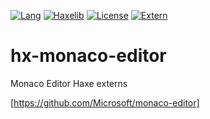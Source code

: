 [![Lang](https://img.shields.io/badge/language-haxe-orange.svg?style=flat-square&colorB=EA8220)](http://haxe.org)
[![Haxelib](https://img.shields.io/badge/haxelib-0.13.0-blue.svg?style=flat-square&colorB=FBC707)](http://lib.haxe.org/p/monaco-editor)
[![License](https://img.shields.io/badge/license-MIT-blue.svg?style=flat-square)](LICENSE)
[![Extern](https://img.shields.io/badge/extern-monaco-blue.svg?style=flat-square)](https://github.com/Microsoft/monaco-editor)

# hx-monaco-editor
Monaco Editor Haxe externs

[https://github.com/Microsoft/monaco-editor]

